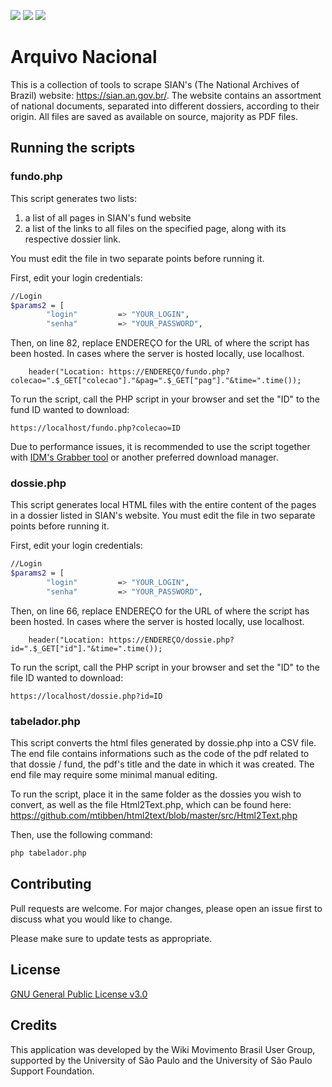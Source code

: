 
<img src="https://img.shields.io/github/issues/WikiMovimentoBrasil/arquivonacional?style=for-the-badge"/> <img src="https://img.shields.io/github/license/WikiMovimentoBrasil/arquivonacional?style=for-the-badge"/> <img src="https://img.shields.io/github/languages/top/WikiMovimentoBrasil/arquivonacional?style=for-the-badge"/>
# Arquivo Nacional

This is a collection of tools to scrape SIAN's (The National Archives of Brazil) website: https://sian.an.gov.br/. The website contains an assortment of national documents, separated into different dossiers, according to their origin. All files are saved as available on source, majority as PDF files.


## Running the scripts
### fundo.php
This script generates two lists:

1. a list of all pages in SIAN's fund website
1. a list of the links to all files on the specified page, along with its respective dossier link.

You must edit the file in two separate points before running it.

First, edit your login credentials:
```bash
//Login
$params2 = [
		"login" 		=> "YOUR_LOGIN",
		"senha" 		=> "YOUR_PASSWORD",
```

Then, on line 82, replace ENDEREÇO for the URL of where the script has been hosted. In cases where the server is hosted locally, use localhost.
```
	header("Location: https://ENDEREÇO/fundo.php?colecao=".$_GET["colecao"]."&pag=".$_GET["pag"]."&time=".time());
```

To run the script, call the PHP script in your browser and set the "ID" to the fund ID wanted to download:

```
https://localhost/fundo.php?colecao=ID
```

Due to performance issues, it is recommended to use the script together with [IDM's Grabber tool](https://www.internetdownloadmanager.com/support/idm-grabber/idm_grabber.html) or another preferred download manager.


### dossie.php
This script generates local HTML files with the entire content of the pages in a dossier listed in SIAN's website. You must edit the file in two separate points before running it.

First, edit your login credentials:
```bash
//Login
$params2 = [
		"login" 		=> "YOUR_LOGIN",
		"senha" 		=> "YOUR_PASSWORD",
```

Then, on line 66, replace ENDEREÇO for the URL of where the script has been hosted. In cases where the server is hosted locally, use localhost.
```
	header("Location: https://ENDEREÇO/dossie.php?id=".$_GET["id"]."&time=".time());
```

To run the script, call the PHP script in your browser and set the "ID" to the file ID wanted to download:

```
https://localhost/dossie.php?id=ID
```


### tabelador.php
This script converts the html files generated by dossie.php into a CSV file. The end file contains informations such as the code of the pdf related to that dossie / fund, the pdf's title and the date in which it was created. The end file may require some minimal manual editing. 

To run the script, place it in the same folder as the dossies you wish to convert, as well as the file Html2Text.php, which can be found here: https://github.com/mtibben/html2text/blob/master/src/Html2Text.php

Then, use the following command:

```bash
php tabelador.php
```


## Contributing
Pull requests are welcome. For major changes, please open an issue first to discuss what you would like to change.

Please make sure to update tests as appropriate.

## License
[GNU General Public License v3.0](https://github.com/WikiMovimentoBrasil/wikimotivos/blob/master/LICENSE)

## Credits
This application was developed by the Wiki Movimento Brasil User Group, supported by the University of São Paulo and the University of São Paulo Support Foundation.